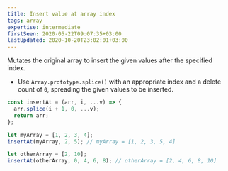 ```yaml
---
title: Insert value at array index
tags: array
expertise: intermediate
firstSeen: 2020-05-22T09:07:35+03:00
lastUpdated: 2020-10-20T23:02:01+03:00
---
```


Mutates the original array to insert the given values after the specified index.

- Use `Array.prototype.splice()` with an appropriate index and a delete count of `0`, spreading the given values to be inserted.

```js
const insertAt = (arr, i, ...v) => {
  arr.splice(i + 1, 0, ...v);
  return arr;
};
```

```js
let myArray = [1, 2, 3, 4];
insertAt(myArray, 2, 5); // myArray = [1, 2, 3, 5, 4]

let otherArray = [2, 10];
insertAt(otherArray, 0, 4, 6, 8); // otherArray = [2, 4, 6, 8, 10]
```
